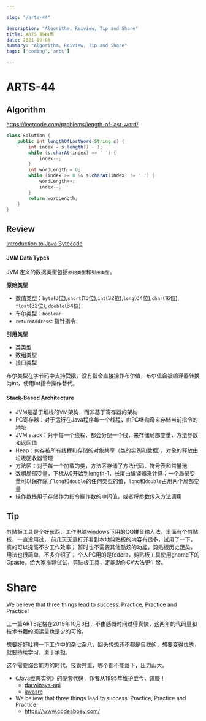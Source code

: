 ```yaml
---

slug: "/arts-44"

description: "Algorithm, Reiview, Tip and Share"
title: ARTS 第44周
date: 2021-09-08
summary: "Algorithm, Reiview, Tip and Share"
tags: ['coding','arts']

---
```


# ARTS-44

## Algorithm

https://leetcode.com/problems/length-of-last-word/

```java
class Solution {
    public int lengthOfLastWord(String s) {
        int index = s.length() - 1;
        while (s.charAt(index) == ' ') {
            index--;
        }
        int wordLength = 0;
        while (index >= 0 && s.charAt(index) != ' ') {
            wordLength++;
            index--;
        }
        return wordLength;
    }
}
```

## Review

[Introduction to Java Bytecode](https://dzone.com/articles/introduction-to-java-bytecode)

#### JVM Data Types

JVM 定义的数据类型包括`原始类型`和`引用类型`。

**原始类型**

- 数值类型：`byte`(8位),`short`(16位),`int`(32位),`long`(64位),`char`(16位), `float`(32位), `double`(64位)
- 布尔类型：`boolean`
- `returnAddress`: 指针指令

**引用类型**

- 类类型
- 数组类型
- 接口类型

布尔类型在字节码中支持受限，没有指令直接操作布尔值，布尔值会被编译器转换为int，使用int指令操作替代。

#### Stack-Based Architecture

- JVM是基于堆栈的VM架构，而非基于寄存器的架构
- PC寄存器：对于运行在Java程序每一个线程，由PC继勋奇来存储当前指令的地址
- JVM stack：对于每一个线程，都会分配一个栈，来存储局部变量，方法参数和返回值
- Heap：内存被所有线程和存储的对象共享（类的实例和数据），对象的释放由垃圾回收器管理
- 方法区：对于每一个加载的类，方法区存储了方法代码、符号表和常量池
- 数组局部变量，下标从0开始到length-1，长度由编译器来计算；一个局部变量可以保存除了`long`和`double`的任何类型的值，`long`和`double`占用两个局部变量
- 操作数栈用于存储作为指令操作数的中间值，或者将参数传入方法调用

## Tip

剪贴板工具是个好东西，工作电脑windows下用的QQ拼音输入法，里面有个剪贴板，一直没用过，
前几天无意打开看到本地剪贴板的内容有很多，试用了一下，真的可以提高不少工作效率；
暂时也不需要其他酷炫的功能，剪贴板历史足矣，用法也很简单，不多介绍了；
个人PC用的是fedora，剪贴板工具使用gnome下的Gpaste，给大家推荐试试，剪贴板工具，定能助你CV大法更牛掰。

# Share

We believe that three things lead to success: Practice, Practice and Practice!

上一篇ARTS定格在2019年10月3日，不由感慨时间过得真快，这两年的代码量和技术书籍的阅读量也是少的可怜。

想要好好吐槽一下工作中的杂七杂八，回头想想还不都是自找的，想要变得优秀，就要持续学习，勇于承担。

这个需要综合能力的时代，技管并重，哪个都不能落下，压力山大。

- 《Java经典实例》的配套代码，作者从1995年维护至今，佩服！
  - [darwinsys-api](https://github.com/IanDarwin/darwinsys-api)
  - [javasrc](https://github.com/IanDarwin/javasrc)
- We believe that three things lead to success: Practice, Practice and Practice!
  - https://www.codeabbey.com/

